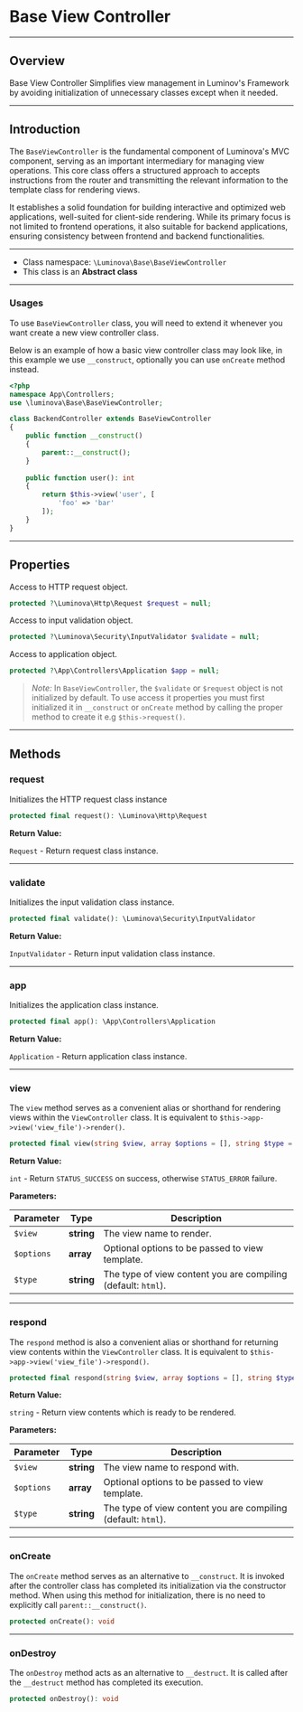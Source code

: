 # Base View Controller

***

## Overview

Base View Controller Simplifies view management in Luminov's Framework by avoiding initialization of unnecessary classes except when it needed.

***

## Introduction

The `BaseViewController` is the fundamental component of Luminova's MVC component, serving as an important intermediary for managing view operations. This core class offers a structured approach to accepts instructions from the router and transmitting the relevant information to the template class for rendering views.

It establishes a solid foundation for building interactive and optimized web applications, well-suited for client-side rendering. While its primary focus is not limited to frontend operations, it also suitable for backend applications, ensuring consistency between frontend and backend functionalities.

***

* Class namespace: `\Luminova\Base\BaseViewController`
* This class is an **Abstract class**

***

### Usages

To use `BaseViewController` class, you will need to extend it whenever you want create a new view controller class.

Below is an example of how a basic view controller class may look like, in this example we use `__construct`, optionally you can use `onCreate` method instead.

```php
<?php 
namespace App\Controllers;
use \luminova\Base\BaseViewController;

class BackendController extends BaseViewController 
{
	public function __construct()
    {
        parent::__construct();
	}
	
	public function user(): int 
	{
		return $this->view('user', [
		    'foo' => 'bar'
		]);
	}
}
```

***

## Properties

Access to HTTP request object.

```php
protected ?\Luminova\Http\Request $request = null;
```

Access to input validation object.

```php
protected ?\Luminova\Security\InputValidator $validate = null;
```

Access to application object.

```php
protected ?\App\Controllers\Application $app = null;
```

> *Note:*  In `BaseViewController`, the `$validate` or `$request` object is not initialized by default.
> To use access it properties you must first initialized it in `__construct` or `onCreate` method by calling the proper method to create it e.g `$this->request()`.

***

## Methods

### request

Initializes the HTTP request class instance

```php
protected final request(): \Luminova\Http\Request
```

**Return Value:**

`Request` - Return request class instance.

***

### validate

Initializes the input validation class instance.

```php
protected final validate(): \Luminova\Security\InputValidator
```

**Return Value:**

`InputValidator` - Return input validation class instance.

***

### app

Initializes the application class instance.

```php
protected final app(): \App\Controllers\Application
```

**Return Value:**

`Application` - Return application class instance.

***

### view

The `view` method serves as a convenient alias or shorthand for rendering views within the `ViewController` class. It is equivalent to `$this->app->view('view_file')->render()`.

```php
protected final view(string $view, array $options = [], string $type = 'html'): int
```

**Return Value:**

`int` - Return `STATUS_SUCCESS` on success, otherwise `STATUS_ERROR` failure.

**Parameters:**

| Parameter | Type | Description |
|-----------|------|-------------|
| `$view` | **string** | The view name to render. |
| `$options` | **array** | Optional options to be passed to view template. |
| `$type` | **string** | The type of view content you are compiling (default: `html`). |

***

### respond

The `respond` method is also a convenient alias or shorthand for returning view contents within the `ViewController` class. It is equivalent to `$this->app->view('view_file')->respond()`.

```php
protected final respond(string $view, array $options = [], string $type = 'html'): string
```

**Return Value:**

`string` - Return view contents which is ready to be rendered.

**Parameters:**

| Parameter | Type | Description |
|-----------|------|-------------|
| `$view` | **string** | The view name to respond with. |
| `$options` | **array** | Optional options to be passed to view template. |
| `$type` | **string** | The type of view content you are compiling (default: `html`). |

***

### onCreate

The `onCreate` method serves as an alternative to `__construct`. It is invoked after the controller class has completed its initialization via the constructor method. When using this method for initialization, there is no need to explicitly call `parent::__construct()`.

```php
protected onCreate(): void
```

***

### onDestroy

The `onDestroy` method acts as an alternative to `__destruct`. It is called after the `__destruct` method has completed its execution.

```php
protected onDestroy(): void
```
